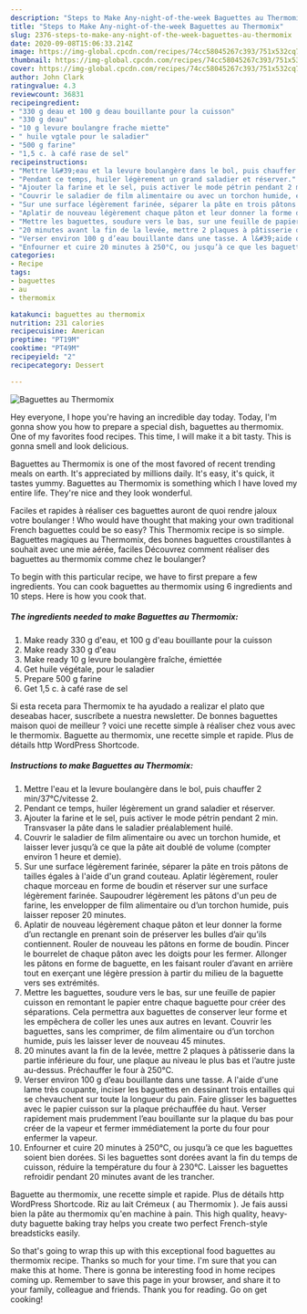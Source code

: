 ```yaml
---
description: "Steps to Make Any-night-of-the-week Baguettes au Thermomix"
title: "Steps to Make Any-night-of-the-week Baguettes au Thermomix"
slug: 2376-steps-to-make-any-night-of-the-week-baguettes-au-thermomix
date: 2020-09-08T15:06:33.214Z
image: https://img-global.cpcdn.com/recipes/74cc58045267c393/751x532cq70/baguettes-au-thermomix-photo-principale-de-la-recette.jpg
thumbnail: https://img-global.cpcdn.com/recipes/74cc58045267c393/751x532cq70/baguettes-au-thermomix-photo-principale-de-la-recette.jpg
cover: https://img-global.cpcdn.com/recipes/74cc58045267c393/751x532cq70/baguettes-au-thermomix-photo-principale-de-la-recette.jpg
author: John Clark
ratingvalue: 4.3
reviewcount: 36831
recipeingredient:
- "330 g deau et 100 g deau bouillante pour la cuisson"
- "330 g deau"
- "10 g levure boulangre frache miette"
- " huile vgtale pour le saladier"
- "500 g farine"
- "1,5 c. à café rase de sel"
recipeinstructions:
- "Mettre l&#39;eau et la levure boulangère dans le bol, puis chauffer 2 min/37°C/vitesse 2."
- "Pendant ce temps, huiler légèrement un grand saladier et réserver."
- "Ajouter la farine et le sel, puis activer le mode pétrin pendant 2 min. Transvaser la pâte dans le saladier préalablement huilé."
- "Couvrir le saladier de film alimentaire ou avec un torchon humide, et laisser lever jusqu’à ce que la pâte ait doublé de volume (compter environ 1 heure et demie)."
- "Sur une surface légèrement farinée, séparer la pâte en trois pâtons de tailles égales à l&#39;aide d&#39;un grand couteau. Aplatir légèrement, rouler chaque morceau en forme de boudin et réserver sur une surface légèrement farinée. Saupoudrer légèrement les pâtons d&#39;un peu de farine, les envelopper de film alimentaire ou d’un torchon humide, puis laisser reposer 20 minutes."
- "Aplatir de nouveau légèrement chaque pâton et leur donner la forme d’un rectangle en prenant soin de préserver les bulles d’air qu’ils contiennent. Rouler de nouveau les pâtons en forme de boudin. Pincer le bourrelet de chaque pâton avec les doigts pour les fermer. Allonger les pâtons en forme de baguette, en les faisant rouler d’avant en arrière tout en exerçant une légère pression à partir du milieu de la baguette vers ses extrémités."
- "Mettre les baguettes, soudure vers le bas, sur une feuille de papier cuisson en remontant le papier entre chaque baguette pour créer des séparations. Cela permettra aux baguettes de conserver leur forme et les empêchera de coller les unes aux autres en levant. Couvrir les baguettes, sans les comprimer, de film alimentaire ou d’un torchon humide, puis les laisser lever de nouveau 45 minutes."
- "20 minutes avant la fin de la levée, mettre 2 plaques à pâtisserie dans la partie inférieure du four, une plaque au niveau le plus bas et l’autre juste au-dessus. Préchauffer le four à 250°C."
- "Verser environ 100 g d’eau bouillante dans une tasse. A l&#39;aide d&#39;une lame très coupante, inciser les baguettes en dessinant trois entailles qui se chevauchent sur toute la longueur du pain. Faire glisser les baguettes avec le papier cuisson sur la plaque préchauffée du haut. Verser rapidement mais prudemment l’eau bouillante sur la plaque du bas pour créer de la vapeur et fermer immédiatement la porte du four pour enfermer la vapeur."
- "Enfourner et cuire 20 minutes à 250°C, ou jusqu’à ce que les baguettes soient bien dorées. Si les baguettes sont dorées avant la fin du temps de cuisson, réduire la température du four à 230°C. Laisser les baguettes refroidir pendant 20 minutes avant de les trancher."
categories:
- Recipe
tags:
- baguettes
- au
- thermomix

katakunci: baguettes au thermomix 
nutrition: 231 calories
recipecuisine: American
preptime: "PT19M"
cooktime: "PT49M"
recipeyield: "2"
recipecategory: Dessert

---
```



![Baguettes au Thermomix](https://img-global.cpcdn.com/recipes/74cc58045267c393/751x532cq70/baguettes-au-thermomix-photo-principale-de-la-recette.jpg)

Hey everyone, I hope you're having an incredible day today. Today, I'm gonna show you how to prepare a special dish, baguettes au thermomix. One of my favorites food recipes. This time, I will make it a bit tasty. This is gonna smell and look delicious.

Baguettes au Thermomix is one of the most favored of recent trending meals on earth. It's appreciated by millions daily. It's easy, it's quick, it tastes yummy. Baguettes au Thermomix is something which I have loved my entire life. They're nice and they look wonderful.

Faciles et rapides à réaliser ces baguettes auront de quoi rendre jaloux votre boulanger ! Who would have thought that making your own traditional French baguettes could be so easy? This Thermomix recipe is so simple. Baguettes magiques au Thermomix, des bonnes baguettes croustillantes à souhait avec une mie aérée, faciles Découvrez comment réaliser des baguettes au thermomix comme chez le boulanger?


To begin with this particular recipe, we have to first prepare a few ingredients. You can cook baguettes au thermomix using 6 ingredients and 10 steps. Here is how you cook that.

<!--inarticleads1-->

##### The ingredients needed to make Baguettes au Thermomix:

1. Make ready 330 g d&#39;eau, et 100 g d&#39;eau bouillante pour la cuisson
1. Make ready 330 g d&#39;eau
1. Make ready 10 g levure boulangère fraîche, émiettée
1. Get  huile végétale, pour le saladier
1. Prepare 500 g farine
1. Get 1,5 c. à café rase de sel


Si esta receta para Thermomix te ha ayudado a realizar el plato que deseabas hacer, suscríbete a nuestra newsletter. De bonnes baguettes maison quoi de meilleur ? voici une recette simple à réaliser chez vous avec le thermomix. Baguette au thermomix, une recette simple et rapide. Plus de détails http WordPress Shortcode. 

<!--inarticleads2-->

##### Instructions to make Baguettes au Thermomix:

1. Mettre l&#39;eau et la levure boulangère dans le bol, puis chauffer 2 min/37°C/vitesse 2.
1. Pendant ce temps, huiler légèrement un grand saladier et réserver.
1. Ajouter la farine et le sel, puis activer le mode pétrin pendant 2 min. Transvaser la pâte dans le saladier préalablement huilé.
1. Couvrir le saladier de film alimentaire ou avec un torchon humide, et laisser lever jusqu’à ce que la pâte ait doublé de volume (compter environ 1 heure et demie).
1. Sur une surface légèrement farinée, séparer la pâte en trois pâtons de tailles égales à l&#39;aide d&#39;un grand couteau. Aplatir légèrement, rouler chaque morceau en forme de boudin et réserver sur une surface légèrement farinée. Saupoudrer légèrement les pâtons d&#39;un peu de farine, les envelopper de film alimentaire ou d’un torchon humide, puis laisser reposer 20 minutes.
1. Aplatir de nouveau légèrement chaque pâton et leur donner la forme d’un rectangle en prenant soin de préserver les bulles d’air qu’ils contiennent. Rouler de nouveau les pâtons en forme de boudin. Pincer le bourrelet de chaque pâton avec les doigts pour les fermer. Allonger les pâtons en forme de baguette, en les faisant rouler d’avant en arrière tout en exerçant une légère pression à partir du milieu de la baguette vers ses extrémités.
1. Mettre les baguettes, soudure vers le bas, sur une feuille de papier cuisson en remontant le papier entre chaque baguette pour créer des séparations. Cela permettra aux baguettes de conserver leur forme et les empêchera de coller les unes aux autres en levant. Couvrir les baguettes, sans les comprimer, de film alimentaire ou d’un torchon humide, puis les laisser lever de nouveau 45 minutes.
1. 20 minutes avant la fin de la levée, mettre 2 plaques à pâtisserie dans la partie inférieure du four, une plaque au niveau le plus bas et l’autre juste au-dessus. Préchauffer le four à 250°C.
1. Verser environ 100 g d’eau bouillante dans une tasse. A l&#39;aide d&#39;une lame très coupante, inciser les baguettes en dessinant trois entailles qui se chevauchent sur toute la longueur du pain. Faire glisser les baguettes avec le papier cuisson sur la plaque préchauffée du haut. Verser rapidement mais prudemment l’eau bouillante sur la plaque du bas pour créer de la vapeur et fermer immédiatement la porte du four pour enfermer la vapeur.
1. Enfourner et cuire 20 minutes à 250°C, ou jusqu’à ce que les baguettes soient bien dorées. Si les baguettes sont dorées avant la fin du temps de cuisson, réduire la température du four à 230°C. Laisser les baguettes refroidir pendant 20 minutes avant de les trancher.


Baguette au thermomix, une recette simple et rapide. Plus de détails http WordPress Shortcode. Riz au lait Crémeux ( au Thermomix ). Je fais aussi bien la pâte au thermomix qu&#39;en machine à pain. This high quality, heavy-duty baguette baking tray helps you create two perfect French-style breadsticks easily. 

So that's going to wrap this up with this exceptional food baguettes au thermomix recipe. Thanks so much for your time. I'm sure that you can make this at home. There is gonna be interesting food in home recipes coming up. Remember to save this page in your browser, and share it to your family, colleague and friends. Thank you for reading. Go on get cooking!

